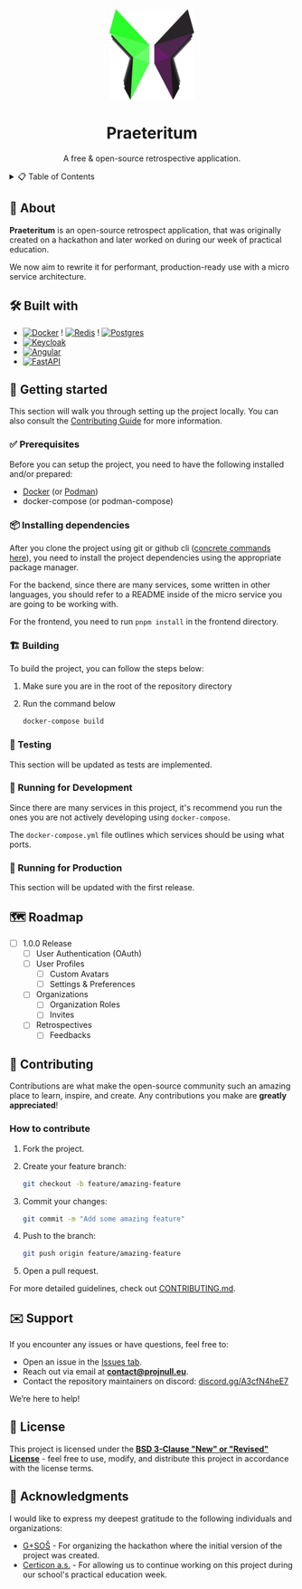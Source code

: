 <!--
Credit for this README where credit's due:
- https://github.com/othneildrew/Best-README-Template/blob/main/README.md
- https://github.com/Louis3797/awesome-readme-template

These two templates have been extremely helpful when creating my own README template
and I've drawn inspiration from them heavily.

Please keep this acknowledgement in further modifications of the README file, though
it's not like I can tell you what to do. I'm just a comment in a text file.

Copyright 2025 (c) HyScript7
-->

<div align="center">
  <!-- Logo or Icon -->
  <a href="https://github.com/ProjNull/Praeteritum">
    <img src="images/logo.svg" alt="logo" width="150" height="auto" />
  </a>
  <h1>Praeteritum</h1>
  <!-- Badges -->
  <p>
  </p>
  <!-- Short Description -->
  <p>
  A free & open-source retrospective application.
  </p>
</div>

<details>
  <summary>📋 Table of Contents</summary>
  <ol>
    <li><a href="#about">🚀 About</a></li>
    <li>
      <a href="#getting-started">🏁 Getting Started</a>
      <ul>
        <li><a href="#prerequisites">✅ Prerequisites</a></li>
        <li><a href="#installing-dependencies">📦 Installing dependencies</a></li>
        <li><a href="#building">🏗️ Building</a></li>
        <li><a href="#testing">🧪 Testing</a></li>
        <li><a href="#running-for-development">🔧 Running for Development</a></li>
        <li><a href="#running-for-production">🚀 Running for Production</a></li>
      </ul>
    </li>
    <li><a href="#roadmap">🗺️ Roadmap</a></li>
    <li>
      <a href="#contributing">🤝 Contributing</a>
      <ul>
        <a href="#how-to-contribute">How to Contribute</a>
      </ul>
    </li>
    <li><a href="#support">✉️ Support</a></li>
    <li><a href="#license">📄 License</a></li>
    <li><a href="#acknowledgments">💖 Acknowledgments</a></li>
  </ol>
</details>

<a id="about"></a>

## 🚀 About

**Praeteritum** is an open-source retrospect application, that was originally
created on a hackathon and later worked on during our week of practical education.

We now aim to rewrite it for performant, production-ready use with a micro service
architecture.

<a id="built-with"></a>

## 🛠️ Built with

<!-- https://ileriayo.github.io/markdown-badges/ -->

- [![Docker](https://img.shields.io/badge/docker-%230db7ed.svg?style=for-the-badge&logo=docker&logoColor=white)](https://www.docker.com/)
! [![Redis](https://img.shields.io/badge/redis-%23DD0031.svg?style=for-the-badge&logo=redis&logoColor=white)](https://redis.io/)
! [![Postgres](https://img.shields.io/badge/postgres-%23316192.svg?style=for-the-badge&logo=postgresql&logoColor=white)](https://www.postgresql.org/)
- [![Keycloak](https://img.shields.io/badge/Keycloak-%23418bc9.svg?style=for-the-badge&logo=keycloak&logoColor=white)](https://www.keycloak.org/)
- [![Angular](https://img.shields.io/badge/angular-%23DD0031.svg?style=for-the-badge&logo=angular&logoColor=white)](https://angular.dev/)
- [![FastAPI](https://img.shields.io/badge/FastAPI-005571?style=for-the-badge&logo=fastapi)](https://fastapi.tiangolo.com/)

<a id="getting-started"></a>

## 🏁 Getting started

This section will walk you through setting up the project locally. You can also
consult the [Contributing Guide](./CONTRIBUTING.md) for more information.

<a id="prerequisites"></a>

### ✅ Prerequisites

Before you can setup the project, you need to have the following installed
and/or prepared:

- [Docker](https://docker.com/) (or [Podman](https://podman.io/))
- docker-compose (or podman-compose)

<a id="installing-dependencies"></a>

### 📦 Installing dependencies

After you clone the project using git or github cli
([concrete commands here](CONTRIBUTING.md#development-environment-setup)), you
need to install the project dependencies using the appropriate package manager.

For the backend, since there are many services, some written in other languages,
you should refer to a README inside of the micro service you are going to be
working with.

For the frontend, you need to run `pnpm install` in the frontend directory.

<a id="building"></a>

### 🏗️ Building

To build the project, you can follow the steps below:

1. Make sure you are in the root of the repository directory
2. Run the command below

   ```sh
   docker-compose build
   ```

<a id="testing"></a>

### 🧪 Testing

This section will be updated as tests are implemented.

<a id="running-for-development"></a>

### 🔧 Running for Development

Since there are many services in this project, it's recommend you
run the ones you are not actively developing using `docker-compose`.

The `docker-compose.yml` file outlines which services should be using what ports.

<a id="running-for-production"></a>

### 🚀 Running for Production

This section will be updated with the first release.

<a id="roadmap"></a>

## 🗺️ Roadmap

- [ ] 1.0.0 Release
  - [ ] User Authentication (OAuth)
  - [ ] User Profiles
    - [ ] Custom Avatars
    - [ ] Settings & Preferences
  - [ ] Organizations
    - [ ] Organization Roles
    - [ ] Invites
  - [ ] Retrospectives
    - [ ] Feedbacks

<a id="contributing"></a>

## 🤝 Contributing

Contributions are what make the open-source community such an amazing place to
learn, inspire, and create. Any contributions you make are **greatly appreciated**!

### How to contribute

1. Fork the project.
2. Create your feature branch:

   ```bash
   git checkout -b feature/amazing-feature
   ```

3. Commit your changes:

   ```bash
   git commit -m "Add some amazing feature"
   ```

4. Push to the branch:

   ```bash
   git push origin feature/amazing-feature
   ```

5. Open a pull request.

For more detailed guidelines, check out [CONTRIBUTING.md](CONTRIBUTING.md).

<a id="support"></a>

## ✉️ Support

If you encounter any issues or have questions, feel free to:

- Open an issue in the [Issues tab](https://github.com/ProjNull/Praeteritum/issues).
- Reach out via email at **[contact@projnull.eu](mailto:contact@projnull.eu)**.
- Contact the repository maintainers on discord: [discord.gg/A3cfN4heE7](https://discord.gg/A3cfN4heE7)

We’re here to help!

<a id="license"></a>

## 📄 License

This project is licensed under the
**[BSD 3-Clause "New" or "Revised" License](LICENSE)** - feel free to use,
modify, and distribute this project in accordance with the license terms.

<a id="acknowledgments"></a>

## 💖 Acknowledgments

I would like to express my deepest gratitude to the following individuals and organizations:

- [G+SOŠ](https://gasos-ro.cz/cs/) - For organizing the hackathon where the
  initial version of the project was created.
- [Certicon a.s.](https://www.certicon.cz/) - For allowing us to continue
  working on this project during our school's practical education week.
